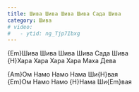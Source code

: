 ```yaml
---
title: Шива Шива Шива Шива Сада Шива
category: Шива
# video:
#   - ytid: ng_Tjp7Ibxg
---
```

{Em}Шива Шива Шива Шива Сада Шива  
{H}Хара Хара Хара Хара Маха Дева

{Am}Ом Намо Намо Нама Ши{H}вая  
{Em}Ом Намо Намо {H}Нама Ши{Em}вая
